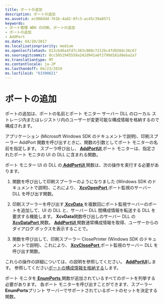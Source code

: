 ```yaml
---
title: ポートの追加
description: ポートの追加
ms.assetid: ec908ddd-761b-4a82-8fc3-ac45c39a0571
keywords:
- ポート管理 WDK の印刷、ポートの追加
- ポートの追加
- AddPort
ms.date: 04/20/2017
ms.localizationpriority: medium
ms.openlocfilehash: 613cb46a4fd7c383c008c7212bc4fd928dc36c67
ms.sourcegitcommit: 0cc5051945559a242d941a6f2799d161d8eba2a7
ms.translationtype: MT
ms.contentlocale: ja-JP
ms.lasthandoff: 04/23/2019
ms.locfileid: "63390621"
---
```

# <a name="adding-a-port"></a>ポートの追加





ポートの追加は、ポートの名前とポート モニター サーバー DLL のローカル ストレージ内またはレジストリ内のユーザーが変更可能な構成情報を格納するので構成されます。

アプリケーション (Microsoft Windows SDK のドキュメントで説明)、印刷スプーラー AddPort 関数を呼び出すときに、関数の引数としてポート モニターの名前を指定します。 スプーラ呼び出し、 [ **AddPortUI** ](https://msdn.microsoft.com/library/windows/hardware/ff545026)ポート モニターは、指定されたポート モニタの UI の DLL に含まれる関数。

ポート モニター UI の DLL の[ **AddPortUI** ](https://msdn.microsoft.com/library/windows/hardware/ff545026)関数は、次の操作を実行する必要があります。

1.  関数を呼び出して印刷スプーラーのようになりました (Windows SDK のドキュメントで説明)、これにより、 [ **XcvOpenPort** ](https://msdn.microsoft.com/library/windows/hardware/ff564259)ポート監視のサーバー DLL を呼び出す関数。

2.  印刷スプーラーを呼び出す[ **XcvData** ](https://msdn.microsoft.com/library/windows/hardware/ff564255)を複数回にポート監視サーバーのポートを追加して、UI の DLL と、サーバー DLL 間構成情報を転送する DLL を要求する機能します。 **XcvData**関数呼び出しのサーバー DLL の[ **XcvDataPort** ](https://msdn.microsoft.com/library/windows/hardware/ff564258)関数。 [ **AddPortUI** ](https://msdn.microsoft.com/library/windows/hardware/ff545026)関数通常構成情報を取得、ユーザーからのダイアログ ボックスを表示することで。

3.  関数を呼び出して、印刷スプーラー ClosePrinter (Windows SDK のドキュメントで説明)、これにより、 [ **XcvClosePort** ](https://msdn.microsoft.com/library/windows/hardware/ff564254)ポート監視のサーバー DLL を呼び出す関数。

これらの操作の詳細については、の説明を参照してください。 [ **AddPortUI**](https://msdn.microsoft.com/library/windows/hardware/ff545026)します。 参照してください[ポートの構成情報を格納する](storing-port-configuration-information.md)します。

ポート モニタを[ **EnumPorts** ](https://msdn.microsoft.com/library/windows/hardware/ff548754)関数が追加されているすべてのポートを列挙する必要があります。 各ポート モニターを呼び出すことができます、スプーラー **EnumPorts**プリント サーバーでサポートされているポートのセットを決定する関数。

 

 




